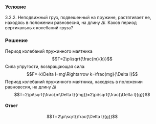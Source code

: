 ###  Условие 

$3.2.2.$ Неподвижный груз, подвешенный на пружине, растягивает ее, находясь в положении равновесия, на длину $\Delta l$. Каков период вертикальных колебаний груза? 

### Решение

Период колебаний пружинного маятника $$T=2\pi\sqrt{\frac{m}{k}}$$ Сила упругости, возвращающая сила: $$F=-k\Delta l=mg\Rightarrow k=\frac{mg}{\Delta l}$$ Период колебаний пружинного маятника, находясь в положении равновесия, на длину $\Delta l$ $$T=2\pi\sqrt{\frac{m\Delta l}{mg}}=2\pi\sqrt{\frac{\Delta l}{g}}$$ 

#### Ответ

$$T=2\pi\sqrt{\frac{\Delta l}{g}}$$ 
